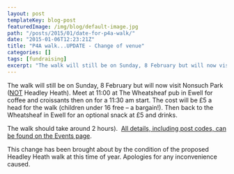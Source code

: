 ```yaml
---
layout: post
templateKey: blog-post
featuredImage: /img/blog/default-image.jpg
path: "/posts/2015/01/date-for-p4a-walk/"
date: "2015-01-06T12:23:21Z"
title: "P4A walk...UPDATE - Change of venue"
categories: []
tags: [fundraising]
excerpt: "The walk will still be on Sunday, 8 February but will now visit Nonsuch Park (<span style=\"text-de..."
---
```


The walk will still be on Sunday, 8 February but will now visit Nonsuch Park (<span style="text-decoration: underline;">NOT</span> Headley Heath). Meet at 11:00 at The Wheatsheaf pub in Ewell for coffee and croissants then on for a 11:30 am start. The cost will be £5 a head for the walk (children under 16 free – a bargain!). Then back to the Wheatsheaf in Ewell for an optional snack at £5 and drinks.

The walk should take around 2 hours).  [All details, including post codes, can be found on the Events page](https://www.africanvision.org.uk/event/project-4-africa-walk/ "Project 4 Africa Walk").

This change has been brought about by the condition of the proposed Headley Heath walk at this time of year. Apologies for any inconvenience caused.